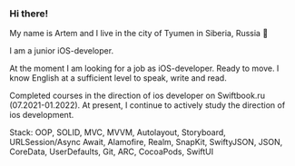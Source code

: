 ### Hi there!
My name is Artem and I live in the city of Tyumen in Siberia, Russia 👋

I am a junior iOS-developer.

At the moment I am looking for a job as iOS-developer. Ready to move. I know English at a sufficient level to speak, write and read.

Completed courses in the direction of ios developer on Swiftbook.ru (07.2021-01.2022). At present, I continue to actively study the direction of ios development.

Stack: OOP, SOLID, MVC, MVVM, Autolayout, Storyboard, URLSession/Async Await, Alamofire, Realm, SnapKit, SwiftyJSON, JSON, CoreData, UserDefaults, Git, ARC, CocoaPods, SwiftUI
